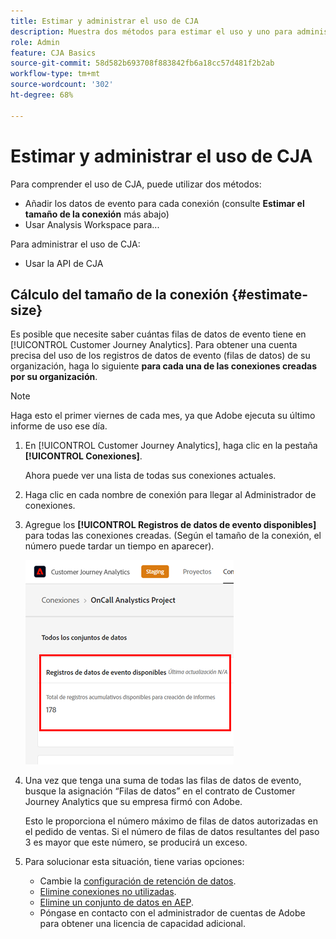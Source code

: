 ```yaml
---
title: Estimar y administrar el uso de CJA
description: Muestra dos métodos para estimar el uso y uno para administrarlo.
role: Admin
feature: CJA Basics
source-git-commit: 58d582b693708f883842fb6a18cc57d481f2b2ab
workflow-type: tm+mt
source-wordcount: '302'
ht-degree: 68%

---
```



# Estimar y administrar el uso de CJA

Para comprender el uso de CJA, puede utilizar dos métodos:

* Añadir los datos de evento para cada conexión (consulte **Estimar el tamaño de la conexión** más abajo)
* Usar Analysis Workspace para...

Para administrar el uso de CJA:

* Usar la API de CJA

## Cálculo del tamaño de la conexión {#estimate-size}

Es posible que necesite saber cuántas filas de datos de evento tiene en [!UICONTROL Customer Journey Analytics]. Para obtener una cuenta precisa del uso de los registros de datos de evento (filas de datos) de su organización, haga lo siguiente **para cada una de las conexiones creadas por su organización**.

>[!NOTE]
>
>Haga esto el primer viernes de cada mes, ya que Adobe ejecuta su último informe de uso ese día.

1. En [!UICONTROL Customer Journey Analytics], haga clic en la pestaña **[!UICONTROL Conexiones]**.

   Ahora puede ver una lista de todas sus conexiones actuales.

1. Haga clic en cada nombre de conexión para llegar al Administrador de conexiones.

1. Agregue los **[!UICONTROL Registros de datos de evento disponibles]** para todas las conexiones creadas. (Según el tamaño de la conexión, el número puede tardar un tiempo en aparecer).

   ![datos de evento](assets/event-data.png)

1. Una vez que tenga una suma de todas las filas de datos de evento, busque la asignación “Filas de datos” en el contrato de Customer Journey Analytics que su empresa firmó con Adobe.

   Esto le proporciona el número máximo de filas de datos autorizadas en el pedido de ventas. Si el número de filas de datos resultantes del paso 3 es mayor que este número, se producirá un exceso.

1. Para solucionar esta situación, tiene varias opciones:

   * Cambie la [configuración de retención de datos](https://experienceleague.adobe.com/docs/analytics-platform/using/cja-connections/manage-connections.html?lang=es#set-rolling-window-for-connection-data-retention).
   * [Elimine conexiones no utilizadas](https://experienceleague.adobe.com/docs/analytics-platform/using/cja-overview/cja-faq.html?lang=es#implications-of-deleting-data-components).
   * [Elimine un conjunto de datos en AEP](https://experienceleague.adobe.com/docs/analytics-platform/using/cja-overview/cja-faq.html?lang=es#implications-of-deleting-data-components).
   * Póngase en contacto con el administrador de cuentas de Adobe para obtener una licencia de capacidad adicional.
